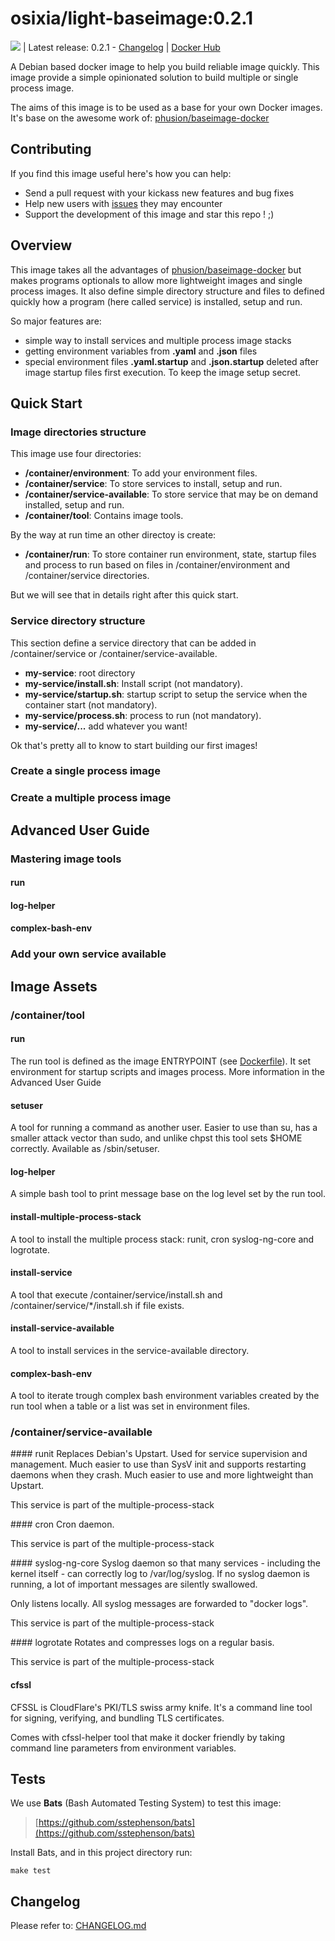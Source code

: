 # osixia/light-baseimage:0.2.1

[![](https://badge.imagelayers.io/osixia/light-baseimage:latest.svg)](https://imagelayers.io/?images=osixia/light-baseimage:latest 'Get your own badge on imagelayers.io') | Latest release: 0.2.1 -  [Changelog](CHANGELOG.md)
 | [Docker Hub](https://hub.docker.com/r/osixia/light-baseimage/) 

A Debian based docker image to help you build reliable image quickly. This image provide a simple opinionated solution to build multiple or single process image.

The aims of this image is to be used as a base for your own Docker images. It's base on the awesome work of: [phusion/baseimage-docker](https://github.com/phusion/baseimage-docker)

## Contributing

If you find this image useful here's how you can help:

- Send a pull request with your kickass new features and bug fixes
- Help new users with [issues](https://github.com/osixia/docker-openldap/issues) they may encounter
- Support the development of this image and star this repo ! ;)

## Overview

This image takes all the advantages of [phusion/baseimage-docker](https://github.com/phusion/baseimage-docker) but makes programs optionals to allow more lightweight images and single process images. It also define simple directory structure and files to defined quickly how a program (here called service) is installed, setup and run.

So major features are:
 - simple way to install services and multiple process image stacks
 - getting environment variables from **.yaml** and **.json** files
 - special environment files **.yaml.startup** and **.json.startup** deleted after image startup files first execution. To keep the image setup secret.

## Quick Start

### Image directories structure

This image use four directories:

- **/container/environment**: To add your environment files.
- **/container/service**: To store services to install, setup and run.
- **/container/service-available**: To store service that may be on demand installed, setup and run.
- **/container/tool**: Contains image tools.

By the way at run time an other directoy is create:
- **/container/run**: To store container run environment, state, startup files and process to run based on files in  /container/environment and /container/service directories.

But we will see that in details right after this quick start.

### Service directory structure

This section define a service directory that can be added in /container/service or /container/service-available.

- **my-service**: root directory
- **my-service/install.sh**: Install script (not mandatory).
- **my-service/startup.sh**: startup script to setup the service when the container start (not mandatory).
- **my-service/process.sh**: process to run (not mandatory).
- **my-service/...** add whatever you want!

Ok that's pretty all to know to start building our first images!

### Create a single process image


### Create a multiple process image


## Advanced User Guide

### Mastering image tools

#### run

#### log-helper

#### complex-bash-env

### Add your own service available

## Image Assets

### /container/tool

#### run

The run tool is defined as the image ENTRYPOINT (see [Dockerfile](image/Dockerfile)). It set environment for startup scripts and images process. More information in the Advanced User Guide

#### setuser
A tool for running a command as another user. Easier to use than su, has a smaller attack vector than sudo, and unlike chpst this tool sets $HOME correctly. Available as /sbin/setuser.

#### log-helper
A simple bash tool to print message base on the log level set by the run tool.

#### install-multiple-process-stack
A tool to install the multiple process stack: runit, cron syslog-ng-core and logrotate.

#### install-service
A tool that execute /container/service/install.sh and /container/service/\*/install.sh if file exists.

#### install-service-available
A tool to install services in the service-available directory.

#### complex-bash-env
A tool to iterate trough complex bash environment variables created by the run tool when a table or a list was set in environment files.

### /container/service-available

#### runit
Replaces Debian's Upstart. Used for service supervision and management. Much easier to use than SysV init and supports restarting daemons when they crash. Much easier to use and more lightweight than Upstart.

This service is part of the multiple-process-stack

#### cron
Cron daemon.

This service is part of the multiple-process-stack

#### syslog-ng-core
Syslog daemon so that many services - including the kernel itself - can correctly log to /var/log/syslog. If no syslog daemon is running, a lot of important messages are silently swallowed.

Only listens locally. All syslog messages are forwarded to "docker logs".

This service is part of the multiple-process-stack

#### logrotate
Rotates and compresses logs on a regular basis.

This service is part of the multiple-process-stack

#### cfssl
CFSSL is CloudFlare's PKI/TLS swiss army knife. It's a command line tool for signing, verifying, and bundling TLS certificates.

Comes with cfssl-helper tool that make it docker friendly by taking command line parameters from environment variables.

## Tests

We use **Bats** (Bash Automated Testing System) to test this image:

> [https://github.com/sstephenson/bats](https://github.com/sstephenson/bats)

Install Bats, and in this project directory run:

	make test

## Changelog

Please refer to: [CHANGELOG.md](CHANGELOG.md)
